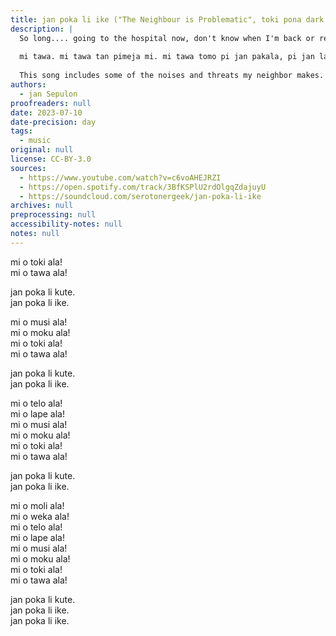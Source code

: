 ```yaml
---
title: jan poka li ike ("The Neighbour is Problematic", toki pona dark song)
description: |
  So long.... going to the hospital now, don't know when I'm back or responding.
  
  mi tawa. mi tawa tan pimeja mi. mi tawa tomo pi jan pakala, pi jan lawa pakala. mi ken ala awen ni. tomo mi li ike mute mute mute. mi kama pakala.
  
  This song includes some of the noises and threats my neighbor makes. It's cathartic, but maybe not my best decision.
authors:
  - jan Sepulon
proofreaders: null
date: 2023-07-10
date-precision: day
tags:
  - music
original: null
license: CC-BY-3.0
sources:
  - https://www.youtube.com/watch?v=c6voAHEJRZI
  - https://open.spotify.com/track/3BfKSPlU2rdOlgqZdajuyU
  - https://soundcloud.com/serotonergeek/jan-poka-li-ike
archives: null
preprocessing: null
accessibility-notes: null
notes: null
---
```


mi o toki ala!  
mi o tawa ala!

jan poka li kute.  
jan poka li ike.

mi o musi ala!  
mi o moku ala!  
mi o toki ala!  
mi o tawa ala!

jan poka li kute.  
jan poka li ike.

mi o telo ala!  
mi o lape ala!  
mi o musi ala!  
mi o moku ala!  
mi o toki ala!  
mi o tawa ala!

jan poka li kute.  
jan poka li ike.

mi o moli ala!  
mi o weka ala!  
mi o telo ala!  
mi o lape ala!  
mi o musi ala!  
mi o moku ala!  
mi o toki ala!  
mi o tawa ala!

jan poka li kute.  
jan poka li ike.  
jan poka li ike.
